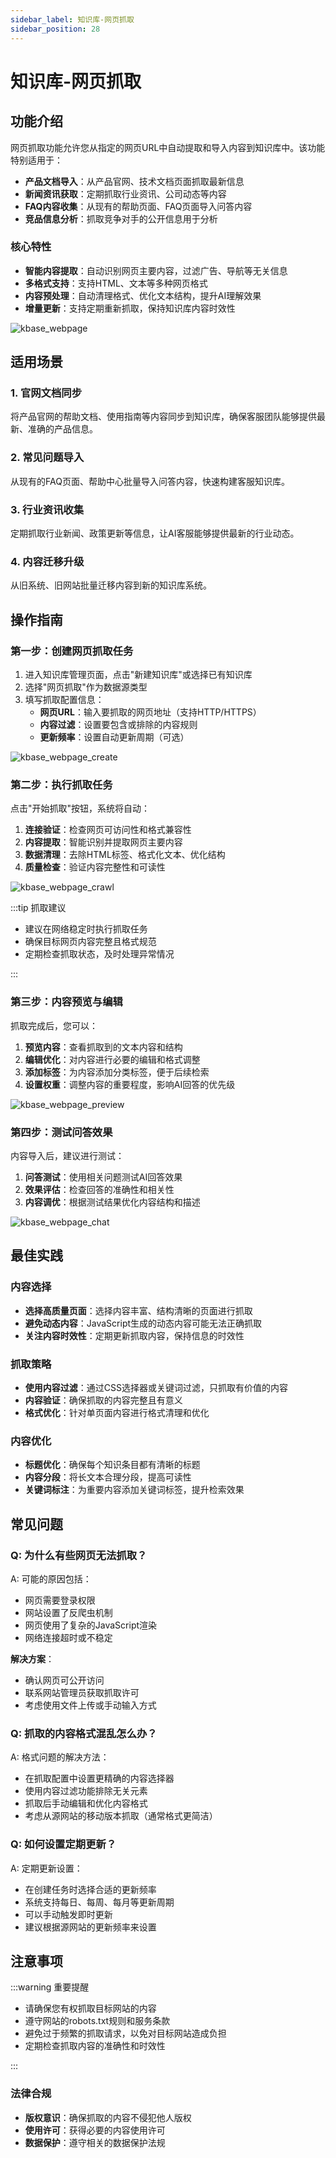```yaml
---
sidebar_label: 知识库-网页抓取
sidebar_position: 28
---
```


# 知识库-网页抓取

## 功能介绍

网页抓取功能允许您从指定的网页URL中自动提取和导入内容到知识库中。该功能特别适用于：

- **产品文档导入**：从产品官网、技术文档页面抓取最新信息
- **新闻资讯获取**：定期抓取行业资讯、公司动态等内容
- **FAQ内容收集**：从现有的帮助页面、FAQ页面导入问答内容
- **竞品信息分析**：抓取竞争对手的公开信息用于分析

### 核心特性

- **智能内容提取**：自动识别网页主要内容，过滤广告、导航等无关信息
- **多格式支持**：支持HTML、文本等多种网页格式
- **内容预处理**：自动清理格式、优化文本结构，提升AI理解效果
- **增量更新**：支持定期重新抓取，保持知识库内容时效性

![kbase_webpage](/img/kbase/kbase_webpage.png)

## 适用场景

### 1. 官网文档同步

将产品官网的帮助文档、使用指南等内容同步到知识库，确保客服团队能够提供最新、准确的产品信息。

### 2. 常见问题导入

从现有的FAQ页面、帮助中心批量导入问答内容，快速构建客服知识库。

### 3. 行业资讯收集

定期抓取行业新闻、政策更新等信息，让AI客服能够提供最新的行业动态。

### 4. 内容迁移升级

从旧系统、旧网站批量迁移内容到新的知识库系统。

## 操作指南

### 第一步：创建网页抓取任务

1. 进入知识库管理页面，点击"新建知识库"或选择已有知识库
2. 选择"网页抓取"作为数据源类型
3. 填写抓取配置信息：
   - **网页URL**：输入要抓取的网页地址（支持HTTP/HTTPS）
   - **内容过滤**：设置要包含或排除的内容规则
   - **更新频率**：设置自动更新周期（可选）

![kbase_webpage_create](/img/kbase/kbase_webpage_create.png)

### 第二步：执行抓取任务

点击"开始抓取"按钮，系统将自动：

1. **连接验证**：检查网页可访问性和格式兼容性
2. **内容提取**：智能识别并提取网页主要内容
3. **数据清理**：去除HTML标签、格式化文本、优化结构
4. **质量检查**：验证内容完整性和可读性

![kbase_webpage_crawl](/img/kbase/kbase_webpage_crawl.png)

:::tip 抓取建议

- 建议在网络稳定时执行抓取任务
- 确保目标网页内容完整且格式规范
- 定期检查抓取状态，及时处理异常情况

:::

### 第三步：内容预览与编辑

抓取完成后，您可以：

1. **预览内容**：查看抓取到的文本内容和结构
2. **编辑优化**：对内容进行必要的编辑和格式调整
3. **添加标签**：为内容添加分类标签，便于后续检索
4. **设置权重**：调整内容的重要程度，影响AI回答的优先级

![kbase_webpage_preview](/img/kbase/kbase_webpage_preview.png)

### 第四步：测试问答效果

内容导入后，建议进行测试：

1. **问答测试**：使用相关问题测试AI回答效果
2. **效果评估**：检查回答的准确性和相关性
3. **内容调优**：根据测试结果优化内容结构和描述

![kbase_webpage_chat](/img/kbase/kbase_webpage_chat.png)

## 最佳实践

### 内容选择

- **选择高质量页面**：选择内容丰富、结构清晰的页面进行抓取
- **避免动态内容**：JavaScript生成的动态内容可能无法正确抓取
- **关注内容时效性**：定期更新抓取内容，保持信息的时效性

### 抓取策略

- **使用内容过滤**：通过CSS选择器或关键词过滤，只抓取有价值的内容
- **内容验证**：确保抓取的内容完整且有意义
- **格式优化**：针对单页面内容进行格式清理和优化

### 内容优化

- **标题优化**：确保每个知识条目都有清晰的标题
- **内容分段**：将长文本合理分段，提高可读性
- **关键词标注**：为重要内容添加关键词标签，提升检索效果

## 常见问题

### Q: 为什么有些网页无法抓取？

A: 可能的原因包括：

- 网页需要登录权限
- 网站设置了反爬虫机制
- 网页使用了复杂的JavaScript渲染
- 网络连接超时或不稳定

**解决方案**：

- 确认网页可公开访问
- 联系网站管理员获取抓取许可
- 考虑使用文件上传或手动输入方式

### Q: 抓取的内容格式混乱怎么办？

A: 格式问题的解决方法：

- 在抓取配置中设置更精确的内容选择器
- 使用内容过滤功能排除无关元素
- 抓取后手动编辑和优化内容格式
- 考虑从源网站的移动版本抓取（通常格式更简洁）

### Q: 如何设置定期更新？

A: 定期更新设置：

- 在创建任务时选择合适的更新频率
- 系统支持每日、每周、每月等更新周期
- 可以手动触发即时更新
- 建议根据源网站的更新频率来设置

## 注意事项

:::warning 重要提醒

- 请确保您有权抓取目标网站的内容
- 遵守网站的robots.txt规则和服务条款
- 避免过于频繁的抓取请求，以免对目标网站造成负担
- 定期检查抓取内容的准确性和时效性

:::

### 法律合规

- **版权意识**：确保抓取的内容不侵犯他人版权
- **使用许可**：获得必要的内容使用许可
- **数据保护**：遵守相关的数据保护法规
